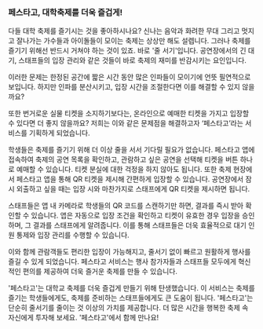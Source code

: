 ### 페스타고, 대학축제를 더욱 즐겁게!

다들 대학 축제를 즐기시는 것을 좋아하시나요? 신나는 음악과 화려한 무대 그리고 멋지고 잘나가는 가수들과 아이돌들이 모이는 축제는 상상만 해도 설렙니다. 그러나 축제를 즐기기 위해선 반드시 거쳐야 하는 것이 있죠. 바로 '줄 서기'입니다. 공연장에서의 긴 대기, 스태프들의 입장 관리와 같은 것들이 바로 축제의 재미를 반감시키는 요인입니다.

이러한 문제는 한정된 공간에 짧은 시간 동안 많은 인파들이 모이기에 언뜻 필연적으로 보입니다. 하지만 인파를 분산시키고, 입장 시간을 조절한다면 이를 해결할 수 있지 않을까요?

또한 번거로운 실물 티켓을 소지하기보다는, 온라인으로 예매한 티켓을 가지고 입장할 수 있다면 더 좋지 않을까요? 저희는 이와 같은 문제점을 해결하고자 ‘페스타고’라는 서비스를 기획하게 되었습니다.

학생들은 축제를 즐기기 위해 더 이상 줄을 서서 기다릴 필요가 없습니다. 페스타고 앱에 접속하여 축제의 공연 목록을 확인하고, 관람하고 싶은 공연을 선택해 티켓을 버튼 하나로 예매할 수 있습니다. 티켓 분실에 대한 걱정을 하지 않아도 됩니다. 또한 축제 현장에서 페스타고 앱을 통해 QR 티켓을 제시해 간편하게 입장할 수 있습니다. 공연장에서 잠시 외출하고 싶을 때는 입장 시와 마찬가지로 스태프에게 QR 티켓을 제시하면 됩니다.

스태프들은 앱 내 카메라로 학생들의 QR 코드를 스캔하기만 하면, 결과를 즉시 받아 확인할 수 있습니다. 앱은 자동으로 입장 조건을 확인하고 티켓이 유효한 경우 입장을 승인하며, 그 결과를 스태프에게 알려줍니다. 이를 통해 스태프들은 더욱 효율적으로 대기 인원 통제와 입장 관리를 수행할 수 있습니다.

이와 함께 관람객들도 편리한 입장이 가능해지고, 줄서기 없이 빠르고 원활하게 행사를 즐길 수 있게 되었습니다. 페스타고 서비스는 행사 참가자들과 스태프들 모두에게 혁신적인 편의를 제공하여 더욱 즐거운 축제를 만들 수 있습니다.

'페스타고'는 대학교 축제를 더욱 즐겁게 만들기 위해 탄생했습니다. 이 서비스는 축제를 즐기는 학생들에게도, 축제를 준비하는 스태프들에게도 큰 도움이 됩니다. '페스타고'는 단순히 줄서기를 줄이는 것 이상의 가치를 제공합니다. 더 많은 시간을 행복한 축제 속 자신에게 투자해 보세요. '페스타고'에서 함께 만나요!
